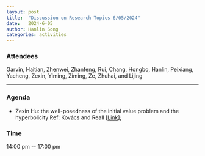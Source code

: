 ```yaml
---
layout: post
title:  "Discussion on Research Topics 6/05/2024"
date:   2024-6-05
author: Hanlin Song
categories: activities
---
```


### Attendees

Garvin, Haitian, Zhenwei, Zhanfeng, Rui, Chang, Hongbo, Hanlin, Peixiang, Yacheng, Zexin, Yiming, Ziming, Ze, Zhuhai, and Lijing

---

### Agenda

- Zexin Hu: the well-posedness of the initial value problem and the hyperbolicity
  Ref: Kovács and Reall [[Link](https://journals.aps.org/prd/abstract/10.1103/PhysRevD.101.124003)];
    
    

### Time

14:00 pm -- 17:00 pm
